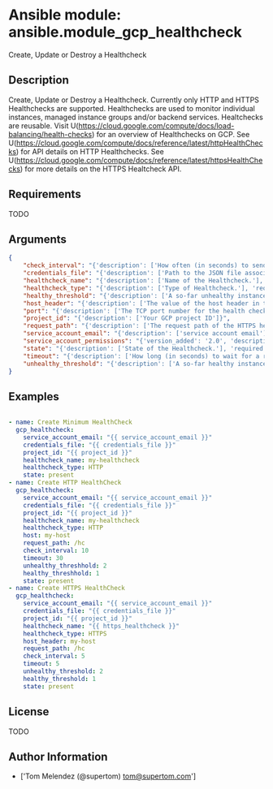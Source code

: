 # Ansible module: ansible.module_gcp_healthcheck


Create, Update or Destroy a Healthcheck

## Description

Create, Update or Destroy a Healthcheck. Currently only HTTP and HTTPS Healthchecks are supported. Healthchecks are used to monitor individual instances, managed instance groups and/or backend services. Healtchecks are reusable.
Visit U(https://cloud.google.com/compute/docs/load-balancing/health-checks) for an overview of Healthchecks on GCP.
See U(https://cloud.google.com/compute/docs/reference/latest/httpHealthChecks) for API details on HTTP Healthchecks.
See U(https://cloud.google.com/compute/docs/reference/latest/httpsHealthChecks) for more details on the HTTPS Healtcheck API.

## Requirements

TODO

## Arguments

``` json
{
    "check_interval": "{'description': ['How often (in seconds) to send a health check.'], 'default': 5}",
    "credentials_file": "{'description': ['Path to the JSON file associated with the service account email']}",
    "healthcheck_name": "{'description': ['Name of the Healthcheck.'], 'required': True}",
    "healthcheck_type": "{'description': ['Type of Healthcheck.'], 'required': True, 'choices': ['HTTP', 'HTTPS']}",
    "healthy_threshold": "{'description': ['A so-far unhealthy instance will be marked healthy after this many consecutive successes.'], 'default': 2}",
    "host_header": "{'description': ['The value of the host header in the health check request. If left empty, the public IP on behalf of which this health check is performed will be used.'], 'required': True, 'default': ''}",
    "port": "{'description': ['The TCP port number for the health check request. The default value is 443 for HTTPS and 80 for HTTP.']}",
    "project_id": "{'description': ['Your GCP project ID']}",
    "request_path": "{'description': ['The request path of the HTTPS health check request.'], 'required': False, 'default': '/'}",
    "service_account_email": "{'description': ['service account email']}",
    "service_account_permissions": "{'version_added': '2.0', 'description': ['service account permissions (see U(https://cloud.google.com/sdk/gcloud/reference/compute/instances/create), --scopes section for detailed information)'], 'choices': ['bigquery', 'cloud-platform', 'compute-ro', 'compute-rw', 'useraccounts-ro', 'useraccounts-rw', 'datastore', 'logging-write', 'monitoring', 'sql-admin', 'storage-full', 'storage-ro', 'storage-rw', 'taskqueue', 'userinfo-email']}",
    "state": "{'description': ['State of the Healthcheck.'], 'required': True, 'choices': ['present', 'absent']}",
    "timeout": "{'description': ['How long (in seconds) to wait for a response before claiming failure. It is invalid for timeout to have a greater value than check_interval.'], 'default': 5}",
    "unhealthy_threshold": "{'description': ['A so-far healthy instance will be marked unhealthy after this many consecutive failures.'], 'default': 2}",
}
```

## Examples


``` yaml

- name: Create Minimum HealthCheck
  gcp_healthcheck:
    service_account_email: "{{ service_account_email }}"
    credentials_file: "{{ credentials_file }}"
    project_id: "{{ project_id }}"
    healthcheck_name: my-healthcheck
    healthcheck_type: HTTP
    state: present
- name: Create HTTP HealthCheck
  gcp_healthcheck:
    service_account_email: "{{ service_account_email }}"
    credentials_file: "{{ credentials_file }}"
    project_id: "{{ project_id }}"
    healthcheck_name: my-healthcheck
    healthcheck_type: HTTP
    host: my-host
    request_path: /hc
    check_interval: 10
    timeout: 30
    unhealthy_threshhold: 2
    healthy_threshhold: 1
    state: present
- name: Create HTTPS HealthCheck
  gcp_healthcheck:
    service_account_email: "{{ service_account_email }}"
    credentials_file: "{{ credentials_file }}"
    project_id: "{{ project_id }}"
    healthcheck_name: "{{ https_healthcheck }}"
    healthcheck_type: HTTPS
    host_header: my-host
    request_path: /hc
    check_interval: 5
    timeout: 5
    unhealthy_threshold: 2
    healthy_threshold: 1
    state: present

```

## License

TODO

## Author Information
  - ['Tom Melendez (@supertom) <tom@supertom.com>']
